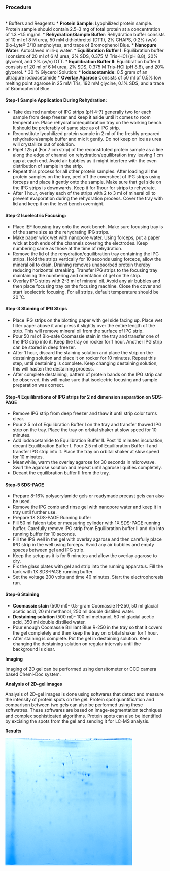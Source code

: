 ### Procedure

<br>
* Buffers and Reagents:
* <b>Protein Sample</b>: Lyophilized protein sample. Protein sample should contain 2.5–3 mg of total protein at a concentration of 1.3 –1.5 mg/ml.
* <b>Rehydration/Sample Buffer</b>: Rehydration buffer consists of 10 ml of 8 M urea, 50 mM dithiothreitol (DTT), 2% CHAPS, 0.2% (w/v) Bio-Lyte® 3/10 ampholytes, and trace of Bromophenol Blue.
* <b>Nanopure Water</b>: Autoclaved milli-q water.
* <b>Equilibration Buffer I</b>: Equilibration buffer I consists of 20 ml of 6 M urea, 2% SDS, 0.375 M Tris-HCl (pH 8.8), 20% glycerol, and 2% (w/v) DTT.
* <b>Equilibration Buffer II</b>: Equilibration buffer II consists of 20 ml of 6 M urea, 2% SDS, 0.375 M Tris-HCl (pH 8.8), and 20% glycerol.
* 30 % Glycerol Solution:
* <b>Iodoacetamide</b>: 0.5 gram of an ultrapure iodoacetamide
* <b>Overlay Agarose</b> Consists of 50 ml of 0.5% low melting point agarose in 25 mM Tris, 192 mM glycine, 0.1% SDS, and a trace of Bromophenol Blue.

#### Step-1 Sample Application During Rehydration:

* Take desired number of IPG strips (pH 4-7) generally two for each sample from deep freezer and keep it aside until it comes to room temperature. Place rehydration/equilibration tray on the working bench. It should be preferably of same size as of IPG strip.
* Reconstitute lyophilized protein sample in 2 ml of the freshly prepared rehydration/sample buffer and mix it gently. Do not keep on ice as urea will crystallize out of solution.
* Pipet 125 µl (For 7 cm strip) of the reconstituted protein sample as a line along the edge of channel on rehydration/equilibration tray leaving 1 cm gap at each end. Avoid air bubbles as it might interfere with the even distribution of sample in the strip.
* Repeat this process for all other protein samples. After loading all the protein samples on the tray, peel off the coversheet of IPG strips using forceps and place it gently onto the sample. Make sure that gel side on the IPG strips is downwards. Keep it for 1hour for strips to rehydrate.
* After 1 hour, overlay each of the strips with 2 to 3 ml of mineral oil to prevent evaporation during the rehydration process. Cover the tray with lid and keep it on the level bench overnight.

#### Step-2 Isoelectric Focusing:

* Place IEF focusing tray onto the work bench. Make sure focusing tray is of the same size as the rehydrating IPG strips.
* Make paper wick wet with nanopore water. Using forceps, put a paper wick at both ends of the channels covering the electrodes. Keep numbering same as those at the time of rehydration.
* Remove the lid of the rehydration/equilibration tray containing the IPG strips. Hold the strips vertically for 10 seconds using forceps, allow the mineral oil to drain. Draining removes unabsorbed protein thereby reducing horizontal streaking. Transfer IPG strips to the focusing tray maintaining the numbering and orientation of gel on the strip.
* Overlay IPG strips with 2-3 ml of mineral oil. Avoid any air bubbles and then place focusing tray on the focusing machine. Close the cover and start isoelectric focusing. For all strips, default temperature should be 20 ˚C.

#### Step-3 Staining of IPG Strips

* Place IPG strips on the blotting paper with gel side facing up. Place wet filter paper above it and press it slightly over the entire length of the strip. This will remove mineral oil from the surface of IPG strip.
* Pour 50 ml of Bio-safe Coomassie stain in the tray and transfer one of the IPG strip into it. Keep the tray on rocker for 1 hour. Another IPG strip can be stored in deep freezer.
* After 1 hour, discard the staining solution and place the strip on the destaining solution and place it on rocker for 10 minutes. Repeat this step, until destaining is complete. Keep changing destaining solution, this will hasten the destaining process.
* After complete destaining, pattern of protein bands on the IPG strip can be observed, this will make sure that isoelectric focusing and sample preparation was correct.

#### Step-4 Equilibrations of IPG strips for 2 nd dimension separation on SDS-PAGE

* Remove IPG strip from deep freezer and thaw it until strip color turns clear.
* Pour 2.5 ml of Equilibration Buffer I on the tray and transfer thawed IPG strip on the tray. Place the tray on orbital shaker at slow speed for 10 minutes.
* Add iodoacetamide to Equilibration Buffer II. Post 10 minutes incubation, decant Equilibration Buffer I. Pour 2.5 ml of Equilibration Buffer II and transfer IPG strip into it. Place the tray on orbital shaker at slow speed for 10 minutes.
* Meanwhile, warm the overlay agarose for 30 seconds in microwave. Swirl the agarose solution and repeat until agarose liquifies completely.
* Decant the equilibration buffer II from the tray.

#### Step-5 SDS-PAGE

* Prepare 8-16% polyacrylamide gels or readymade precast gels can also be used.
* Remove the IPG comb and rinse gel with nanopore water and keep it in tray until further use.
* Prepare 1X SDS-PAGE Running buffer
* Fill 50 ml falcon tube or measuring cylinder with 1X SDS-PAGE running buffer. Carefully remove IPG strip from Equilibration buffer II and dip into running buffer for 10 seconds.
* Fill the IPG well in the gel with overlay agarose and then carefully place IPG strip in the well using forceps. Avoid any air bubbles and empty spaces between gel and IPG strip.
* Keep the setup as it is for 5 minutes and allow the overlay agarose to dry.
* Fix the glass plates with gel and strip into the running apparatus. Fill the tank with 1X SDS-PAGE running buffer.
* Set the voltage 200 volts and time 40 minutes. Start the electrophoresis run.

#### Step-6 Staining

* <b>Coomassie stain</b> (500 ml)- 0.5-gram Coomassie R-250, 50 ml glacial acetic acid, 20 ml methanol, 250 ml double distilled water.
* <b>Destaining solution</b> (500 ml)- 100 ml methanol, 50 ml glacial acetic acid, 350 ml double distilled water.
* Pour enough Coomassie Brilliant Blue R-250 in the tray so that it covers the gel completely and then keep the tray on orbital shaker for 1 hour.
* After staining is complete. Put the gel in destaining solution. Keep changing the destaining solution on regular intervals until the background is clear.

<b>Imaging</b><br>

Imaging of 2D gel can be performed using densitometer or CCD camera based Chemi-Doc system.

<b>Analysis of 2D-gel images</b><br>

Analysis of 2D-gel images is done using softwares that detect and measure the intensity of protein spots on the gel. Protein spot quantification and comparison between two gels can also be performed using these softwatres. These softwares are based on image-segmentation techniques and complex sophisticated algorithms. Protein spots can also be identified by excising the spots from the gel and sending it for LC-MS analysis.

<b>Results</b><br>

<img src="images/img1.png" width="400px" height="400">